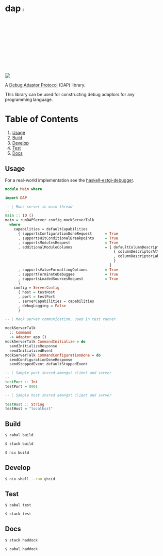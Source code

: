 # dap <img src="https://user-images.githubusercontent.com/875324/235317448-1cf2d543-40a8-4eaa-b765-6576ddd7f84f.png" width="5%" />

![](https://github.com/haskell-debugger/dap/actions/workflows/main.yml/badge.svg)

A [Debug Adaptor Protocol](https://microsoft.github.io/debug-adapter-protocol) (DAP) library.

This library can be used for constructing debug adaptors for any programming language.

# Table of Contents
1. [Usage](#usage)
2. [Build](#build)
3. [Develop](#develop)
4. [Test](#test)
5. [Docs](#docs)

## Usage

For a real-world implementation see the [haskell-estgi-debugger](https://github.com/haskell-debugger/haskell-estgi-debugger).

```haskell
module Main where

import DAP

-- | Runs server in main thread
--
main :: IO ()
main = runDAPServer config mockServerTalk
  where
    capabilities = defaultCapabilities
      { supportsConfigurationDoneRequest      = True
      , supportsHitConditionalBreakpoints     = True
      , supportsModulesRequest                = True
      , additionalModuleColumns               = [ defaultColumnDescriptor
                                                  { columnDescriptorAttributeName = "Extra"
                                                  , columnDescriptorLabel = "Label"
                                                  }
                                                ]
      , supportsValueFormattingOptions        = True
      , supportTerminateDebuggee              = True
      , supportsLoadedSourcesRequest          = True
      }
    config = ServerConfig
      { host = testHost
      , port = testPort
      , serverCapabilities = capabilities
      , debugLogging = False
      }

-- | Mock server communication, used in test runner
--
mockServerTalk
  :: Command
  -> Adaptor app ()
mockServerTalk CommandInitialize = do
  sendInitializeResponse
  sendInitializedEvent
mockServerTalk CommandConfigurationDone = do
  sendConfigurationDoneResponse
  sendStoppedEvent defaultStoppedEvent

-- | Sample port shared amongst client and server
--
testPort :: Int
testPort = 8001

-- | Sample host shared amongst client and server
--
testHost :: String
testHost = "localhost"
```

## Build

```bash
$ cabal build
```

```bash
$ stack build
```

```bash
$ nix build
```

## Develop

```bash
$ nix-shell --run ghcid
```

## Test

```bash
$ cabal test
```

```bash
$ stack test
```

## Docs

```bash
$ stack haddock
```

```bash
$ cabal haddock
```


